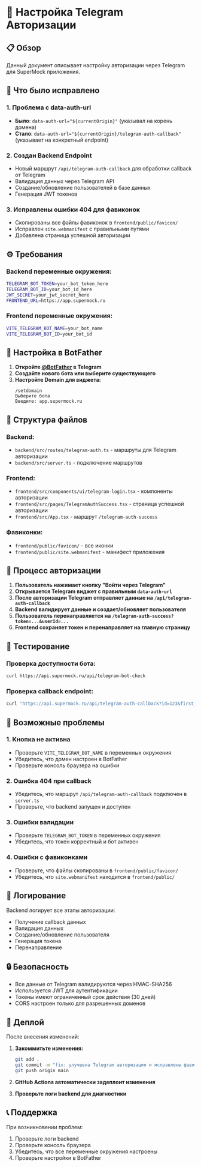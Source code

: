 # 🔐 Настройка Telegram Авторизации

## 📋 Обзор

Данный документ описывает настройку авторизации через Telegram для SuperMock приложения.

## 🚀 Что было исправлено

### 1. **Проблема с data-auth-url**
- **Было**: `data-auth-url="${currentOrigin}"` (указывал на корень домена)
- **Стало**: `data-auth-url="${currentOrigin}/telegram-auth-callback"` (указывает на конкретный endpoint)

### 2. **Создан Backend Endpoint**
- Новый маршрут `/api/telegram-auth-callback` для обработки callback от Telegram
- Валидация данных через Telegram API
- Создание/обновление пользователей в базе данных
- Генерация JWT токенов

### 3. **Исправлены ошибки 404 для фавиконок**
- Скопированы все файлы фавиконок в `frontend/public/favicon/`
- Исправлен `site.webmanifest` с правильными путями
- Добавлена страница успешной авторизации

## ⚙️ Требования

### Backend переменные окружения:
```bash
TELEGRAM_BOT_TOKEN=your_bot_token_here
TELEGRAM_BOT_ID=your_bot_id_here
JWT_SECRET=your_jwt_secret_here
FRONTEND_URL=https://app.supermock.ru
```

### Frontend переменные окружения:
```bash
VITE_TELEGRAM_BOT_NAME=your_bot_name
VITE_TELEGRAM_BOT_ID=your_bot_id
```

## 🔧 Настройка в BotFather

1. **Откройте [@BotFather](https://t.me/botfather) в Telegram**
2. **Создайте нового бота или выберите существующего**
3. **Настройте Domain для виджета:**
   ```
   /setdomain
   Выберите бота
   Введите: app.supermock.ru
   ```

## 📁 Структура файлов

### Backend:
- `backend/src/routes/telegram-auth.ts` - маршруты для Telegram авторизации
- `backend/src/server.ts` - подключение маршрутов

### Frontend:
- `frontend/src/components/ui/telegram-login.tsx` - компоненты авторизации
- `frontend/src/pages/TelegramAuthSuccess.tsx` - страница успешной авторизации
- `frontend/src/App.tsx` - маршрут `/telegram-auth-success`

### Фавиконки:
- `frontend/public/favicon/` - все иконки
- `frontend/public/site.webmanifest` - манифест приложения

## 🔄 Процесс авторизации

1. **Пользователь нажимает кнопку "Войти через Telegram"**
2. **Открывается Telegram виджет с правильным `data-auth-url`**
3. **После авторизации Telegram отправляет данные на `/api/telegram-auth-callback`**
4. **Backend валидирует данные и создает/обновляет пользователя**
5. **Пользователь перенаправляется на `/telegram-auth-success?token=...&userId=...`**
6. **Frontend сохраняет токен и перенаправляет на главную страницу**

## 🧪 Тестирование

### Проверка доступности бота:
```bash
curl https://api.supermock.ru/api/telegram-bot-check
```

### Проверка callback endpoint:
```bash
curl "https://api.supermock.ru/api/telegram-auth-callback?id=123&first_name=Test&auth_date=1234567890&hash=test_hash"
```

## 🚨 Возможные проблемы

### 1. **Кнопка не активна**
- Проверьте `VITE_TELEGRAM_BOT_NAME` в переменных окружения
- Убедитесь, что домен настроен в BotFather
- Проверьте консоль браузера на ошибки

### 2. **Ошибка 404 при callback**
- Убедитесь, что маршрут `/api/telegram-auth-callback` подключен в `server.ts`
- Проверьте, что backend запущен и доступен

### 3. **Ошибки валидации**
- Проверьте `TELEGRAM_BOT_TOKEN` в переменных окружения
- Убедитесь, что токен корректный и бот активен

### 4. **Ошибки с фавиконками**
- Проверьте, что файлы скопированы в `frontend/public/favicon/`
- Убедитесь, что `site.webmanifest` находится в `frontend/public/`

## 📝 Логирование

Backend логирует все этапы авторизации:
- Получение callback данных
- Валидация данных
- Создание/обновление пользователя
- Генерация токена
- Перенаправление

## 🔒 Безопасность

- Все данные от Telegram валидируются через HMAC-SHA256
- Используется JWT для аутентификации
- Токены имеют ограниченный срок действия (30 дней)
- CORS настроен только для разрешенных доменов

## 🚀 Деплой

После внесения изменений:

1. **Закоммитьте изменения:**
   ```bash
   git add .
   git commit -m "fix: улучшена Telegram авторизация и исправлены фавиконки"
   git push origin main
   ```

2. **GitHub Actions автоматически задеплоит изменения**

3. **Проверьте логи backend для диагностики**

## 📞 Поддержка

При возникновении проблем:
1. Проверьте логи backend
2. Проверьте консоль браузера
3. Убедитесь, что все переменные окружения настроены
4. Проверьте настройки в BotFather
